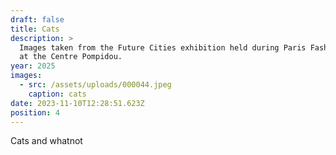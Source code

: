 ```yaml
---
draft: false
title: Cats
description: >
  Images taken from the Future Cities exhibition held during Paris Fashion Week
  at the Centre Pompidou.
year: 2025
images:
  - src: /assets/uploads/000044.jpeg
    caption: cats
date: 2023-11-10T12:28:51.623Z
position: 4
---
```


Cats and whatnot
